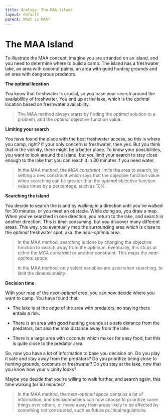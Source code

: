 ```yaml
---
title: Analogy: The MAA island
layout: default
parent: What is MAA?
---
```


# The MAA Island

To illustrate the MAA concept, imagine you are stranded on an island, and you need to determine where to build a camp. The island has a freshwater lake, an area with coconut palms, an area with good hunting grounds and an area with dangerous predators.

**The optimal location**

You know that freshwater is crucial, so you base your search around the availablility of freshwater. You end up at the lake, which is the *optimal* location based on freshwater availability. 

> The MAA method always starts by finding the *optimal* solution to a problem, and the *optimal* objective function value.

**Limiting your search**

You have found the place with the best freshwater access, so this is where you camp, right? If your only concern is freshwater, then yes. But you think that in the vicinity, there might be a better place. To know your possibilities, you want to look around the island, but you limit your search to stay close enough to the lake that you can reach it in 30 minutes if you need water.

> In the MAA method, the *MGA constraint* limits the area to search, by setting a new constraint which says that the objective function value when searching can be greater than the *optimal* objective function value times by a percentage, such as 10%.

**Searching the island**

You decide to search the island by walking in a direction until you've walked for 30 minutes, or you meet an obstacle. While doing so, you draw a map. When you've searched in one direction, you return to the lake, and search in another direction. This is time-consuming, but you discover many different areas. This way, you eventually map the surrounding area which is close to the *optimal* freshwater spot, aka. the *near-optimal* area. 

> In the MAA method, searching is done by changing the objective function to search away from the optimum. Eventually, this stops at either the *MGA constraint* or another constraint. This maps the *near-optimal space*.
> 
> In the MAA method, only select variables are used when searching, to limit the dimensionality. 

**Decision time**

With your map of the *near-optimal area*, you can now decide where you want to camp. You have found that:

* The lake is at the edge of the area with predators, so staying there entails a risk. 

* There is an area with good hunting grounds at a safe distance from the predators, but also the max distance away from the lake. 

* There is a large area with coconuts which makes for easy food, but this is quite close to the predator area.

So, now you have a lot of information to base you decision on. Do you play it safe and stay away from the predators? Do you prioritize being close to hunting grounds, coconuts or freshwater? Do you stay at the lake, now that you know how your vicinity looks? 

Maybe you decide that you're willing to walk further, and search again, this time walking for 60 minutes?

> In the MAA method, the *near-optimal space* contains a lot of information, and decisionmakers can now choose to prioritize some things over others, or move away from areas likely to be affected by something not considered, such as future political regulations.
